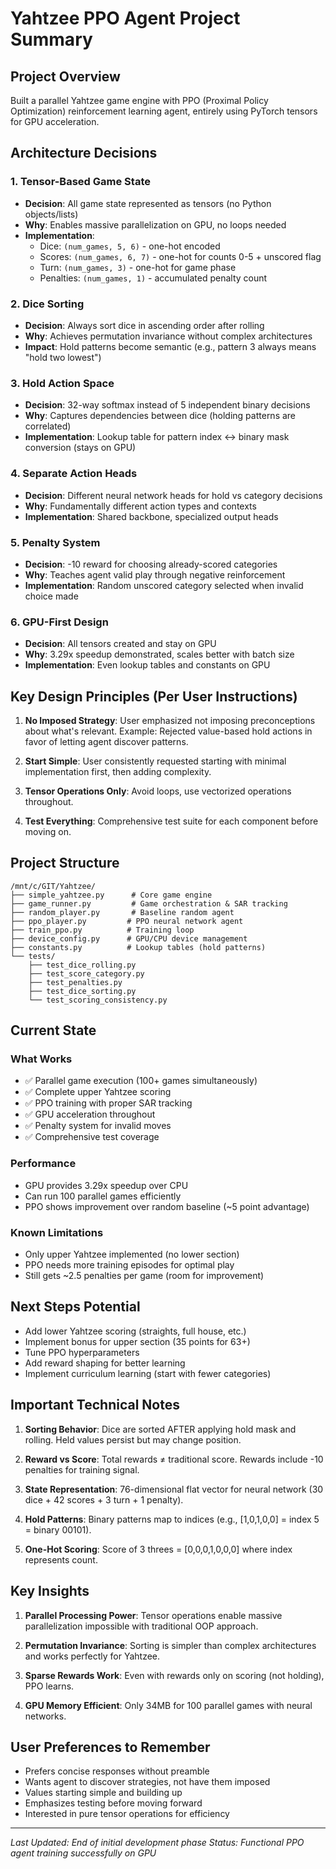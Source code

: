 # Yahtzee PPO Agent Project Summary

## Project Overview
Built a parallel Yahtzee game engine with PPO (Proximal Policy Optimization) reinforcement learning agent, entirely using PyTorch tensors for GPU acceleration.

## Architecture Decisions

### 1. Tensor-Based Game State
- **Decision**: All game state represented as tensors (no Python objects/lists)
- **Why**: Enables massive parallelization on GPU, no loops needed
- **Implementation**:
  - Dice: `(num_games, 5, 6)` - one-hot encoded
  - Scores: `(num_games, 6, 7)` - one-hot for counts 0-5 + unscored flag
  - Turn: `(num_games, 3)` - one-hot for game phase
  - Penalties: `(num_games, 1)` - accumulated penalty count

### 2. Dice Sorting
- **Decision**: Always sort dice in ascending order after rolling
- **Why**: Achieves permutation invariance without complex architectures
- **Impact**: Hold patterns become semantic (e.g., pattern 3 always means "hold two lowest")

### 3. Hold Action Space
- **Decision**: 32-way softmax instead of 5 independent binary decisions
- **Why**: Captures dependencies between dice (holding patterns are correlated)
- **Implementation**: Lookup table for pattern index ↔ binary mask conversion (stays on GPU)

### 4. Separate Action Heads
- **Decision**: Different neural network heads for hold vs category decisions
- **Why**: Fundamentally different action types and contexts
- **Implementation**: Shared backbone, specialized output heads

### 5. Penalty System
- **Decision**: -10 reward for choosing already-scored categories
- **Why**: Teaches agent valid play through negative reinforcement
- **Implementation**: Random unscored category selected when invalid choice made

### 6. GPU-First Design
- **Decision**: All tensors created and stay on GPU
- **Why**: 3.29x speedup demonstrated, scales better with batch size
- **Implementation**: Even lookup tables and constants on GPU

## Key Design Principles (Per User Instructions)

1. **No Imposed Strategy**: User emphasized not imposing preconceptions about what's relevant. Example: Rejected value-based hold actions in favor of letting agent discover patterns.

2. **Start Simple**: User consistently requested starting with minimal implementation first, then adding complexity.

3. **Tensor Operations Only**: Avoid loops, use vectorized operations throughout.

4. **Test Everything**: Comprehensive test suite for each component before moving on.

## Project Structure

```
/mnt/c/GIT/Yahtzee/
├── simple_yahtzee.py      # Core game engine
├── game_runner.py         # Game orchestration & SAR tracking
├── random_player.py       # Baseline random agent
├── ppo_player.py         # PPO neural network agent
├── train_ppo.py          # Training loop
├── device_config.py      # GPU/CPU device management
├── constants.py          # Lookup tables (hold patterns)
└── tests/
    ├── test_dice_rolling.py
    ├── test_score_category.py
    ├── test_penalties.py
    ├── test_dice_sorting.py
    └── test_scoring_consistency.py
```

## Current State

### What Works
- ✅ Parallel game execution (100+ games simultaneously)
- ✅ Complete upper Yahtzee scoring
- ✅ PPO training with proper SAR tracking
- ✅ GPU acceleration throughout
- ✅ Penalty system for invalid moves
- ✅ Comprehensive test coverage

### Performance
- GPU provides 3.29x speedup over CPU
- Can run 100 parallel games efficiently
- PPO shows improvement over random baseline (~5 point advantage)

### Known Limitations
- Only upper Yahtzee implemented (no lower section)
- PPO needs more training episodes for optimal play
- Still gets ~2.5 penalties per game (room for improvement)

## Next Steps Potential
- Add lower Yahtzee scoring (straights, full house, etc.)
- Implement bonus for upper section (35 points for 63+)
- Tune PPO hyperparameters
- Add reward shaping for better learning
- Implement curriculum learning (start with fewer categories)

## Important Technical Notes

1. **Sorting Behavior**: Dice are sorted AFTER applying hold mask and rolling. Held values persist but may change position.

2. **Reward vs Score**: Total rewards ≠ traditional score. Rewards include -10 penalties for training signal.

3. **State Representation**: 76-dimensional flat vector for neural network (30 dice + 42 scores + 3 turn + 1 penalty).

4. **Hold Patterns**: Binary patterns map to indices (e.g., [1,0,1,0,0] = index 5 = binary 00101).

5. **One-Hot Scoring**: Score of 3 threes = [0,0,0,1,0,0,0] where index represents count.

## Key Insights

1. **Parallel Processing Power**: Tensor operations enable massive parallelization impossible with traditional OOP approach.

2. **Permutation Invariance**: Sorting is simpler than complex architectures and works perfectly for Yahtzee.

3. **Sparse Rewards Work**: Even with rewards only on scoring (not holding), PPO learns.

4. **GPU Memory Efficient**: Only 34MB for 100 parallel games with neural networks.

## User Preferences to Remember

- Prefers concise responses without preamble
- Wants agent to discover strategies, not have them imposed
- Values starting simple and building up
- Emphasizes testing before moving forward
- Interested in pure tensor operations for efficiency

---
*Last Updated: End of initial development phase*
*Status: Functional PPO agent training successfully on GPU*